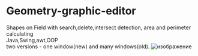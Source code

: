 # Geometry-graphic-editor
Shapes on Field with search,delete,intersect detection, area and perimeter calculating<br>
Java,Swing,awt,OOP<br>
two versions - one window(new) and many windows(old).
![изображение](https://github.com/sonytruelove/Geometry-graphic-editor/assets/42536061/569623c8-4090-4c0d-b2ac-666fa23bc486)
